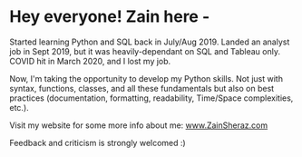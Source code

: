 # Hey everyone! Zain here - 

Started learning Python and SQL back in July/Aug 2019. 
Landed an analyst job in Sept 2019, but it was heavily-dependant on SQL and Tableau only. 
COVID hit in March 2020, and I lost my job. 

Now, I'm taking the opportunity to develop my Python skills. 
Not just with syntax, functions, classes, and all these fundamentals but also on best practices (documentation, formatting, readability, Time/Space complexities, etc.). 

Visit my website for some more info about me: www.ZainSheraz.com

Feedback and criticism is strongly welcomed :)
